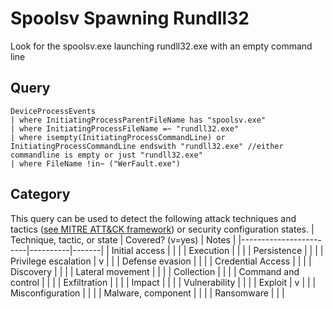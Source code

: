 # Spoolsv Spawning Rundll32
 
Look for the spoolsv.exe launching rundll32.exe with an empty command line 

## Query
```
DeviceProcessEvents
| where InitiatingProcessParentFileName has "spoolsv.exe"
| where InitiatingProcessFileName =~ "rundll32.exe"
| where isempty(InitiatingProcessCommandLine) or InitiatingProcessCommandLine endswith "rundll32.exe" //either commandline is empty or just "rundll32.exe"
| where FileName !in~ ("WerFault.exe")
```
## Category
This query can be used to detect the following attack techniques and tactics ([see MITRE ATT&CK framework](https://attack.mitre.org/)) or security configuration states.
| Technique, tactic, or state | Covered? (v=yes) | Notes |
|------------------------|----------|-------|
| Initial access |  |  |
| Execution |  |  |
| Persistence |  |  | 
| Privilege escalation | v |  |
| Defense evasion |  |  | 
| Credential Access |  |  | 
| Discovery |  |  | 
| Lateral movement |  |  | 
| Collection |  |  | 
| Command and control |  |  | 
| Exfiltration |  |  | 
| Impact |  |  |
| Vulnerability |  |  |
| Exploit | v |  |
| Misconfiguration |  |  |
| Malware, component |  |  |
| Ransomware |  |  |
